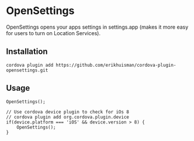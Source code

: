 OpenSettings
======
OpenSettings opens your apps settings in settings.app (makes it more easy for users to turn on Location Services).

## Installation

```
cordova plugin add https://github.com/erikhuisman/cordova-plugin-opensettings.git
```

## Usage

```
OpenSettings();

// Use cordova device plugin to check for iOs 8
// cordova plugin add org.cordova.plugin.device
if(device.platform === 'iOS' && device.version > 8) {
	OpenSettings();
}

```

